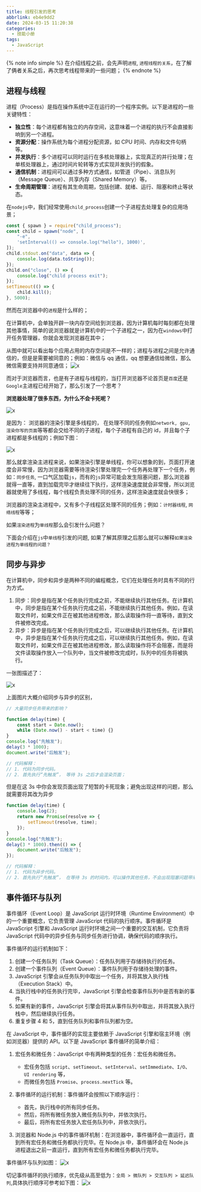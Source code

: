 ```yaml
---
title: 线程引发的思考
abbrlink: eb4e9dd2
date: 2024-03-15 11:20:38
categories:
  - 技能小册
tags:
  - JavaScript 
---
```




{% note info simple %}
在介绍线程之前，会先声明`进程`, `进程线程的关系`，在了解了俩者关系之后，再次思考线程带来的一些问题；
{% endnote %}

## 进程与线程

进程（Process）是指在操作系统中正在运行的一个程序实例。以下是进程的一些关键特性：

- **独立性**：每个进程都有独立的内存空间，这意味着一个进程的执行不会直接影响到另一个进程。
- **资源分配**：操作系统为每个进程分配资源，如 CPU 时间、内存和文件句柄等。
- **并发执行**：多个进程可以同时运行在多核处理器上，实现真正的并行处理；在单核处理器上，通过时间片轮转等方式实现并发执行的假象。
- **通信机制**：进程间可以通过多种方式通信，如管道（Pipe）、消息队列（Message Queue）、共享内存（Shared Memory）等。
- **生命周期管理**：进程有其生命周期，包括创建、就绪、运行、阻塞和终止等状态。

在`nodejs`中，我们经常使用`child_process`创建一个子进程去处理复杂的应用场景；

```js
const { spawn } = require("child_process");
const child = spawn("node", [
	"-e",
	'setInterval(() => console.log("hello"), 1000)',
]);
child.stdout.on("data", data => {
	console.log(data.toString());
});
child.on("close", () => {
	console.log("child process exit");
});
setTimeout(() => {
	child.kill();
}, 5000);
```

然而在浏览器中的`进程`是什么样的；

在计算机中，会单独开辟一块内存空间给到浏览器，因为计算机每时每刻都在处理其他事情，简单的说浏览器就是计算机中的一个子进程之一，因为在`windows`中打开任务管理器，你就会发现浏览器在其中；

从图中就可以看出每个应用占用的内存空间是不一样的；进程与进程之间是允许通信的，但是是需要被同意的；例如：微信与 qq 通信，qq 想要通信给微信，那么微信需要支持并同意通信；
![x](https://wangxiaoze-view.github.io/picx-images-hosting/images/event-1.png)

而对于浏览器而言，也是有子进程与线程的，当打开浏览器不论首页是`百度`还是`Google`主进程已经开始了，那么引发了一个思考？

**浏览器处理了很多东西，为什么不会卡死呢？**

![x](https://wangxiaoze-view.github.io/picx-images-hosting/images/event-3.png)

是因为： 浏览器的渲染引擎是多线程的， 在处理不同的任务例如`network, gpu, 渲染你写的页面`等等都会交给不同的子进程，每个子进程有自己的 id，并且每个子进程都是多线程的；例如下图：

![x](https://wangxiaoze-view.github.io/picx-images-hosting/images/image.7egrmuu60u.webp)

那么就拿渲染主进程来说，如果渲染引擎是单线程，你可以想象的到，页面打开速度会非常慢，因为浏览器需要等待渲染引擎处理完一个任务再处理下一个任务，例如：`同步任务`, 一口气区加载`js`，而有的`js`异常可能会发生阻塞问题，那么浏览器就得一直等，直到加载完毕才继续往下执行，这样渲染速度就会非常慢，所以浏览器就使用了多线程，每个线程负责处理不同的任务，这样渲染速度就会快很多；

浏览器的渲染主进程中，又有多个子线程区处理不同的任务；例如：`计时器线程`, `网络线程`等等；

如果`渲染进程`为`单线程`那么会引发什么问题？

下面会介绍在`js`中`单线程`引发的问题, 如果了解其原理之后那么就可以解释`如果渲染进程为单线程的问题？`

## 同步与异步

在计算机中，同步和异步是两种不同的编程概念，它们在处理任务时具有不同的行为方式。

1. 同步：同步是指在某个任务执行完成之前，不能继续执行其他任务。在计算机中，同步是指在某个任务执行完成之前，不能继续执行其他任务。例如，在读取文件时，如果文件正在被其他进程修改，那么读取操作将一直等待，直到文件被修改完成。
2. 异步：异步是指在某个任务执行完成之后，可以继续执行其他任务。在计算机中，异步是指在某个任务执行完成之后，可以继续执行其他任务。例如，在读取文件时，如果文件正在被其他进程修改，那么读取操作将不会阻塞，而是将文件读取操作放入一个队列中，当文件被修改完成时，队列中的任务将被执行。

一张图描述了：

![x](https://wangxiaoze-view.github.io/picx-images-hosting/images/event-4.png)

上面图片大概介绍同步与异步的区别，

```js
// 大量同步任务带来的影响？

function delay(time) {
	const start = Date.now();
	while (Date.now() - start < time) {}
}
console.log("先触发");
delay(3 * 1000);
document.write("后触发");

// 代码解释：
// 1. 代码为同步代码。
// 2. 首先执行“先触发”， 等待 3s 之后才会渲染页面；
```

但是在这 3s 中你会发现页面出现了短暂的卡死现象；避免出现这样的问题，那么就需要将其改为异步

```js
function delay(time) {
	console.log(2);
	return new Promise(resolve => {
		setTimeout(resolve, time);
	});
}
console.log("先触发");
delay(3 * 1000).then(() => {
	document.write("后触发");
});

// 代码解释：
// 1. 代码为异步代码。
// 2. 首先执行“先触发”， 在等待 3s 的时间内，可以操作其他任务，不会出现阻塞问题带来的卡死；
```

## 事件循环与队列

事件循环（Event Loop）是 JavaScript 运行时环境（Runtime Environment）中的一个重要概念，它负责管理 JavaScript 代码的执行顺序。事件循环是 JavaScript 引擎和 JavaScript 运行时环境之间一个重要的交互机制，它负责将 JavaScript 代码中的异步任务与同步任务进行协调，确保代码的顺序执行。

事件循环的运行机制如下：

1. 创建一个任务队列（Task Queue）：任务队列用于存储待执行的任务。
2. 创建一个事件队列（Event Queue）：事件队列用于存储待处理的事件。
3. JavaScript 引擎会从任务队列中取出一个任务，并将其放入执行栈（Execution Stack）中。
4. 当执行栈中的任务执行完毕，JavaScript 引擎会检查事件队列中是否有新的事件。
5. 如果有新的事件，JavaScript 引擎会将其从事件队列中取出，并将其放入执行栈中，然后继续执行任务。
6. 重复步骤 4 和 5，直到任务队列和事件队列都为空。

在 JavaScript 中，事件循环的实现主要依赖于 JavaScript 引擎和宿主环境（例如浏览器）提供的 API。以下是 JavaScript 事件循环的简单介绍：

1. 宏任务和微任务：JavaScript 中有两种类型的任务：宏任务和微任务。
   - 宏任务包括 `script`、`setTimeout`、`setInterval`、`setImmediate`、`I/O`、`UI rendering` 等，
   - 而微任务包括 `Promise`、`process.nextTick` 等。
2. 事件循环的运行机制：事件循环会按照以下顺序运行：

   - 首先，执行栈中的所有同步任务。
   - 然后，将所有微任务放入微任务队列中，并依次执行。
   - 最后，将所有宏任务放入宏任务队列中，并依次执行。

3. 浏览器和 Node.js 中的事件循环机制：在浏览器中，事件循环会一直运行，直到所有宏任务和微任务都执行完毕。在 Node.js 中，事件循环会在 Node.js 进程退出之前一直运行，直到所有宏任务和微任务都执行完毕。

事件循环与队列如图：
![x](https://wangxiaoze-view.github.io/picx-images-hosting/images/event-5.png)

切记事件循环的执行顺序，优先级从高至低为：`全局 > 微队列 > 交互队列 > 延迟队列`,具体执行顺序可参考如下图：
![x](https://wangxiaoze-view.github.io/picx-images-hosting/images/event-6.png)
